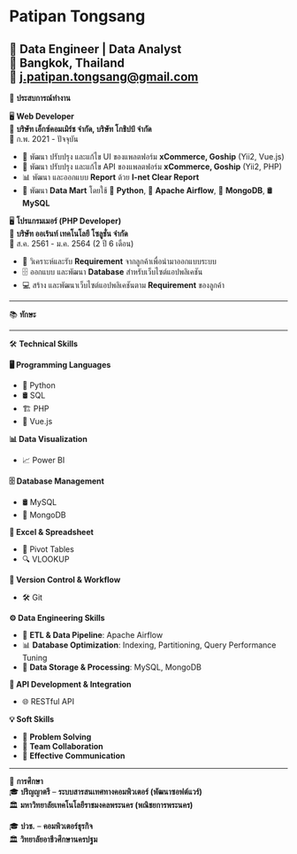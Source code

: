 # Patipan Tongsang

🎯 **Data Engineer | Data Analyst**  
📍 Bangkok, Thailand  
📧 j.patipan.tongsang@gmail.com
---

💼 **ประสบการณ์ทำงาน**  

🖥 **Web Developer**  
🏢 **บริษัท เอ็กซ์คอมเมิร์ช จำกัด, บริษัท โกชิปป์ จำกัด**  
📅 ก.พ. 2021 - ปัจจุบัน
- 🎨 พัฒนา ปรับปรุง และแก้ไข UI ของแพลตฟอร์ม **xCommerce, Goship** (Yii2, Vue.js)  
- 🔌 พัฒนา ปรับปรุง และแก้ไข API ของแพลตฟอร์ม **xCommerce, Goship** (Yii2, PHP)  
- 📊 พัฒนา และออกแบบ **Report** ด้วย **I-net Clear Report**  
- 💾 พัฒนา **Data Mart** โดยใช้ 🐍 **Python**, 🚀 **Apache Airflow**, 🍃 **MongoDB**, 🛢 **MySQL**

🖥 **โปรแกรมเมอร์ (PHP Developer)**  
🏢 **บริษัท ออเร้นท์ เทคโนโลยี โซลูชั่น จำกัด**  
📅 ส.ค. 2561 - ม.ค. 2564 (2 ปี 6 เดือน)
- 📌 วิเคราะห์และรับ **Requirement** จากลูกค้าเพื่อนำมาออกแบบระบบ  
- 🗄 ออกแบบ และพัฒนา **Database** สำหรับเว็บไซต์แอปพลิเคชัน  
- 💻 สร้าง และพัฒนาเว็บไซต์แอปพลิเคชันตาม **Requirement** ของลูกค้า  

---

📚 **ทักษะ**  

---

🛠 **Technical Skills**

**🖥 Programming Languages**  
- 🐍 Python  
- 🛢 SQL  
- 🏗 PHP  
- 🎨 Vue.js  

**📊 Data Visualization**  
- 📈 Power BI  

**🗄 Database Management**  
- 🛢 MySQL  
- 🍃 MongoDB  

**📑 Excel & Spreadsheet**  
- 🔄 Pivot Tables  
- 🔍 VLOOKUP  

**🔗 Version Control & Workflow**  
- 🛠 Git  

**⚙️ Data Engineering Skills**  
- 🚀 **ETL & Data Pipeline**: Apache Airflow  
- 📊 **Database Optimization**: Indexing, Partitioning, Query Performance Tuning  
- 💾 **Data Storage & Processing**: MySQL, MongoDB  

**🔌 API Development & Integration**  
- 🌐 RESTful API


**💡 Soft Skills**  
- 🧠 **Problem Solving**  
- 🤝 **Team Collaboration**  
- 💬 **Effective Communication**

---

📜 **การศึกษา**  
🎓 **ปริญญาตรี** – **ระบบสารสนเทศทางคอมพิวเตอร์ (พัฒนาซอฟต์แวร์)**  
🏛 **มหาวิทยาลัยเทคโนโลยีราชมงคลพระนคร (พณิชยการพระนคร)**  

🎓 **ปวช.** – **คอมพิวเตอร์ธุรกิจ**  
🏛 **วิทยาลัยอาชีวศึกษานครปฐม**

